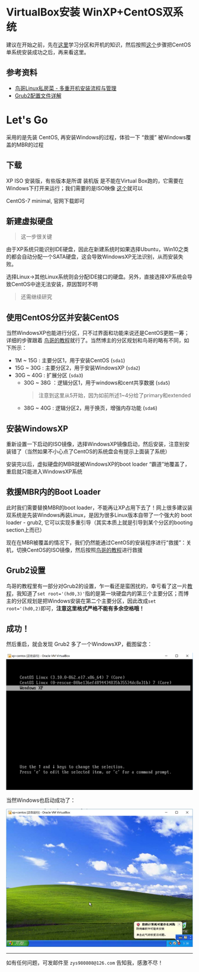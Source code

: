 # VirtualBox安装 WinXP+CentOS双系统

建议在开始之前，先在[这里](http://linux.vbird.org/linux_basic/0130designlinux.php)学习分区和开机的知识，然后按照[这个](http://linux.vbird.org/linux_basic/0157installcentos7.php)步骤把CentOS单系统安装成功之后，再来看这里。

## 参考资料

- [鸟哥Linux私房菜 - 多重开机安装流程与管理](http://linux.vbird.org/linux_basic/0157installcentos7.php#multiboot)
- [Grub2配置文件详解](http://www.jinbuguo.com/linux/grub.cfg.html)


# Let's Go

采用的是先装 CentOS, 再安装Windows的过程，体验一下 “救援” 被Windows覆盖的MBR的过程

## 下载

XP ISO 安装版，有些版本是所谓 装机版 是不能在Virtual Box跑的，它需要在Windows下打开来运行；我们需要的是ISO映像 [这个](http://www.2013xp.com/xp/3057.html)就可以

CentOS-7 minimal, 官网下载即可

## 新建虚拟硬盘

> 这一步很关键

由于XP系统只能识别IDE硬盘，因此在新建系统时如果选择Ubuntu，Win10之类的都会自动分配一个SATA硬盘，这会导致WindowsXP无法识别，从而安装失败。

选择Linux->其他Linux系统则会分配IDE接口的硬盘。另外，直接选择XP系统会导致CentOS中途无法安装，原因暂时不明

> 还需继续研究

## 使用CentOS分区并安装CentOS

当然WindowsXP也能进行分区，只不过界面和功能来说还是CentOS更胜一筹；详细的步骤跟着 [鸟哥的教程](http://linux.vbird.org/linux_basic/0157installcentos7.php#multiboot_design)就行了。当然博主的分区规划和鸟哥的略有不同，如下所示：

- 1M ~ 15G : 主要分区1，用于安装CentOS (```sda1```)
- 15G ~ 30G : 主要分区2，用于安装WindowsXP (```sda2```)
- 30G ~ 40G : 扩展分区 (```sda3```)
    - 30G ~ 38G ：逻辑分区1，用于windows和cent共享数据 (```sda5```) 
        > 注意到这里从5开始，因为如前所述1~4分给了primary和extended
    - 38G ~ 40G : 逻辑分区2，用于换页，增强内存功能 (```sda6```)

## 安装WindowsXP

重新设置一下启动的ISO镜像，选择WindowsXP镜像启动，然后安装，注意别安装错了（当然如果不小心点了CentOS的系统盘会有提示上面装了系统）

安装完以后，虚拟硬盘的MBR就被WindowsXP的boot loader “霸道”地覆盖了，重启就只能进入WindowsXP系统

## 救援MBR内的Boot Loader

此时我们需要替换MBR的boot loader，不能再让XP占用下去了！网上很多建议装双系统是先装Windows再装Linux，是因为很多Linux版本自带了一个强大的 boot loader - grub2, 它可以实现多重引导（其实本质上就是引导到某个分区的booting section上而已）

现在在MBR被覆盖的情况下，我们仍然能通过CentOS的安装程序进行“救援”：关机，切换CentOS的ISO镜像，然后按照[鸟哥的教程](http://linux.vbird.org/linux_basic/0157installcentos7.php#multiboot_rescue)进行救援

## Grub2设置

鸟哥的教程里有一部分对Grub2的设置，乍一看还是蛮困扰的，幸亏看了这一片[教程](http://www.jinbuguo.com/linux/grub.cfg.html)，我知道了```set root='(hd0,3)'```指的是第一块硬盘内的第三个主要分区；而博主的分区规划是把Windows安装在第二个主要分区，因此改成```set root='(hd0,2)```即可，**注意这里格式严格不能有多余空格哦！**

## 成功！

然后重启，就会发现 Grub2 多了一个WindowsXP，截图留念：

![](dsys_grub2.jpg)

当然Windows也启动成功了：

![](dsys_xp.jpg)

<hr>

如有任何问题，可发邮件至 ```zys980808@126.com``` 告知我，感激不尽！